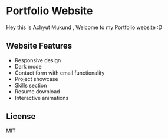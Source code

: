 # Portfolio Website

Hey this is Achyut Mukund , Welcome to my Portfolio website :D

## Website Features

- Responsive design
- Dark mode
- Contact form with email functionality
- Project showcase
- Skills section
- Resume download
- Interactive animations

## License

MIT
